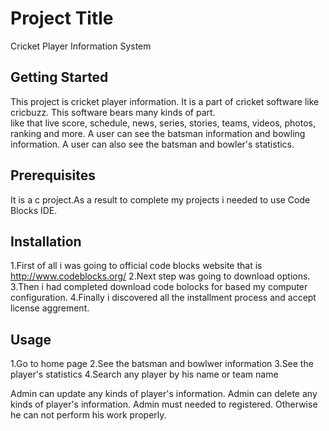 # Project Title
Cricket Player Information System
## Getting Started
This project is cricket player information. 
It is a part of cricket software like cricbuzz. 
This software bears many kinds of part.  
like that live score, schedule, news, series, stories, teams, videos, photos, ranking and more.
A user can see the batsman information and bowling information.
A user can also see the batsman and bowler's statistics.
## Prerequisites
It is a c project.As a result to complete my projects i needed to use Code Blocks IDE.
## Installation
1.First of all i was going to official code blocks website that is http://www.codeblocks.org/
2.Next step was going to download options.
3.Then i had completed download code bolocks for based my computer configuration.
4.Finally i discovered all the installment process and accept license aggrement.
## Usage
1.Go to home page
2.See the batsman and bowlwer information
3.See the player's statistics
4.Search any player by his name or team name

Admin can update any kinds of player's information.
Admin can delete any kinds of player's information.
Admin must needed to registered. Otherwise he can not perform his work properly.



